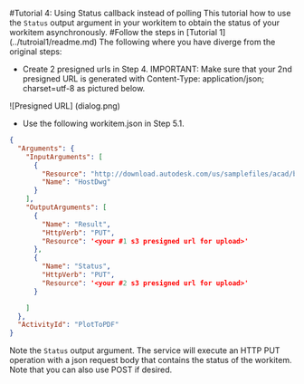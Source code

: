 #Tutorial 4: Using Status callback instead of polling
This tutorial how to use the `Status` output argument in your workitem to obtain the status of your workitem asynchronously.
#Follow the steps in [Tutorial 1] (../tutroial1/readme.md)
The following where you have diverge from the original steps:
+ Create 2 presigned urls in Step 4. IMPORTANT: Make sure that your 2nd presigned URL is generated with Content-Type: application/json; charset=utf-8 as pictured below.

![Presigned URL] (dialog.png)
+ Use the following workitem.json in Step 5.1.

```json
{
  "Arguments": {
    "InputArguments": [
      {
        "Resource": "http://download.autodesk.com/us/samplefiles/acad/blocks_and_tables_-_imperial.dwg",
        "Name": "HostDwg"
      }
    ],
    "OutputArguments": [
      {
        "Name": "Result",
        "HttpVerb": "PUT",
        "Resource": '<your #1 s3 presigned url for upload>'
      },
      {
        "Name": "Status",
        "HttpVerb": "PUT",
        "Resource": '<your #2 s3 presigned url for upload>'
      }

    ]
  },
  "ActivityId": "PlotToPDF"
}
```
Note the `Status` output argument. The service will execute an HTTP PUT operation with a json request body that contains the status of the workitem. Note that you can also use POST if desired.

